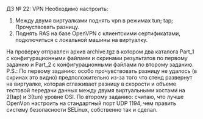 ДЗ № 22: VPN
Необходимо настроить:
1. Между двумя виртуалками поднять vpn в режимах
   tun;
   tap;
   Прочуствовать разницу.
2. Поднять RAS на базе OpenVPN с клиентскими сертификатами, подключиться с локальной машины на виртуалку.

На проверку отправлен архив archive.tgz в котором два каталога Part_1 с конфигурационными файлами и скринами результатов по первому заданию и Part_2 с конфигурационными файлами по второму заданию.
P.S.:
По первому заданию: особо прочувствовать разницу не удалось (в скринах это видно) предположительно из-за того что стенд развернут на виртуалке, которая сглаживает разницу в скорости и объеме тестовой передачи данных между двумя виртуальными хостами на 2(tap) и 3(tun) уровне OSI.
По второму заданию: считаю, что лучше OpenVpn настроить на стандартный порт UDP 1194, чем править систему безопасности SELinux, собственно так и сделал. 
